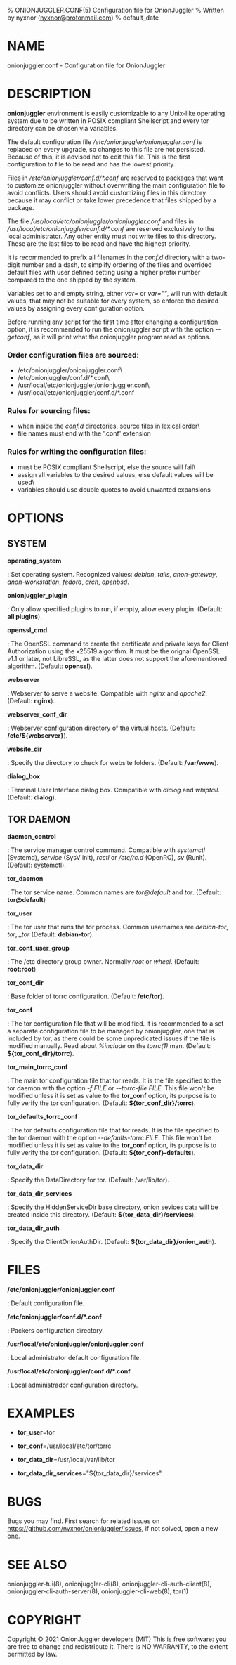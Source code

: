 % ONIONJUGGLER.CONF(5) Configuration file for OnionJuggler
% Written by nyxnor (nyxnor@protonmail.com)
% default_date

# NAME

onionjuggler.conf - Configuration file for OnionJuggler


# DESCRIPTION

**onionjuggler** environment is easily customizable to any Unix-like operating
system due to be written in POSIX compliant Shellscript and every tor
directory can be chosen via variables.

The default configuration file _/etc/onionjuggler/onionjuggler.conf_ is
replaced on every upgrade, so changes to this file are not persisted.
Because of this, it is advised not to edit this file. This is the first
configuration to file to be read and has the lowest priority.

Files in _/etc/onionjuggler/conf.d/\*.conf_ are reserved to packages that
want to customize onionjuggler without overwriting the main configuration file
to avoid conflicts. Users should avoid customizing files in this directory
because it may conflict or take lower precedence that files shipped by a
package.

The file _/usr/local/etc/onionjuggler/onionjuggler.conf_ and files in
_/usr/local/etc/onionjuggler/conf.d/\*.conf_ are reserved exclusively to the
local administrator. Any other entity must not write files to this directory.
These are the last files to be read and have the highest priority.

It is recommended to prefix all filenames in the _conf.d_
directory with a two-digit number and a dash, to simplify ordering of the files
and overrided default files with user defined setting using a higher prefix
number compared to the one shipped by the system.

Variables set to and empty string, either *var=* or *var=""*, will run with
default values, that may not be suitable for every system, so enforce the
desired values by assigning every configuration option. 

Before running any script for the first time after changing a configuration
option, it is recommended to run the onionjuggler script with the option
_--getconf_, as it will print what the onionjuggler program read as options.

### Order configuration files are sourced:

- /etc/onionjuggler/onionjuggler.conf\
- /etc/onionjuggler/conf.d/\*.conf\
- /usr/local/etc/onionjuggler/onionjuggler.conf\
- /usr/local/etc/onionjuggler/conf.d/\*.conf

### Rules for sourcing files:

- when inside the _conf.d_ directories, source files in lexical order\
- file names must end with the '.conf' extension

### Rules for writing the configuration files:

- must be POSIX compliant Shellscript, else the source will fail\
- assign all variables to the desired values, else default values will be used\
- variables should use double quotes to avoid unwanted expansions


# OPTIONS

## SYSTEM

**operating_system**

: Set operating system. Recognized values: *debian*, *tails*, *anon-gateway*, *anon-workstation*, *fedora*, *arch*, *openbsd*.

**onionjuggler_plugin**

: Only allow specified plugins to run, if empty, allow every plugin. (Default: **all plugins**).

**openssl_cmd**

: The OpenSSL command to create the certificate and private keys for Client Authorization using the x25519 algorithm. It must be the orignal OpenSSL v1.1 or later, not LibreSSL, as the latter does not support the aforementioned algorithm. (Default: **openssl**).

**webserver**

: Webserver to serve a website. Compatible with *nginx* and *apache2*. (Default: **nginx**).

**webserver_conf_dir**

: Webserver configuration directory of the virtual hosts. (Default: **/etc/${webserver}**).

**website_dir**

: Specify the directory to check for website folders. (Default: **/var/www**).

**dialog_box**

: Terminal User Interface dialog box. Compatible with *dialog* and *whiptail*. (Default: **dialog**).


## TOR DAEMON

**daemon_control**

: The service manager control command. Compatible with *systemctl* (Systemd), *service* (SysV init), *rcctl* or */etc/rc.d* (OpenRC), *sv* (Runit). (Default: systemctl).

**tor_daemon**

: The tor service name. Common names are *tor@default* and *tor*. (Default: **tor@default**)

**tor_user**

: The tor user that runs the tor process. Common usernames are *debian-tor*, *tor*, *_tor* (Default: **debian-tor**).

**tor_conf_user_group**

: The /etc directory group owner. Normally *root* or *wheel*. (Default: **root:root**)

**tor_conf_dir**

: Base folder of torrc configuration. (Default: **/etc/tor**).

**tor_conf**

: The tor configuration file that will be modified. It is recommended to a set a separate configuration file to be managed by onionjuggler, one that is included by tor, as there could be some unpredicated issues if the file is modified manually. Read about _%include_ on the _torrc(1)_ man. (Default: **${tor_conf_dir}/torrc**).

**tor_main_torrc_conf**

: The main tor configuration file that tor reads. It is the file specified to the tor daemon with the option _-f FILE_ or _--torrc-file FILE_. This file won't be modified unless it is set as value to the **tor_conf** option, its purpose is to fully verify the tor configuration. (Default: **${tor_conf_dir}/torrc**).

**tor_defaults_torrc_conf**

: The tor defaults configuration file that tor reads. It is the file specified to the tor daemon with the option _--defaults-torrc FILE_. This file won't be modified unless it is set as value to the **tor_conf** option, its purpose is to fully verify the tor configuration. (Default: **${tor_conf}-defaults**).

**tor_data_dir**

: Specify the DataDirectory for tor. (Default: /var/lib/tor).

**tor_data_dir_services**

: Specify the HiddenServiceDir base directory, onion sevices data will be created inside this directory. (Default: **${tor_data_dir}/services**).

**tor_data_dir_auth**

: Specify the ClientOnionAuthDir. (Default: **${tor_data_dir}/onion_auth**).


# FILES

**/etc/onionjuggler/onionjuggler.conf**

: Default configuration file.

**/etc/onionjuggler/conf.d/\*.conf**

: Packers configuration directory.

**/usr/local/etc/onionjuggler/onionjuggler.conf**

: Local administrator default configuration file.

**/usr/local/etc/onionjuggler/conf.d/\*.conf**

: Local administrador configuration directory.


# EXAMPLES

* **tor_user**=tor

* **tor_conf**=/usr/local/etc/tor/torrc

* **tor_data_dir**=/usr/local/var/lib/tor

* **tor_data_dir_services**="\$\{tor_data_dir\}/services"

# BUGS

Bugs you may find. First search for related issues on https://github.com/nyxnor/onionjuggler/issues, if not solved, open a new one.


# SEE ALSO

onionjuggler-tui(8), onionjuggler-cli(8), onionjuggler-cli-auth-client(8), onionjuggler-cli-auth-server(8), onionjuggler-cli-web(8), tor(1)


# COPYRIGHT

Copyright  ©  2021  OnionJuggler developers (MIT)
This is free software: you are free to change and redistribute it.  There is NO WARRANTY, to the extent permitted by law.
